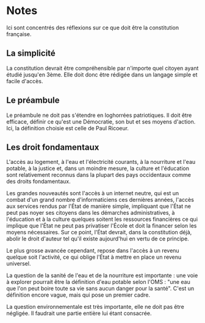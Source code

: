 # Notes

Ici sont concentrés des réflexions sur ce que doit être la constitution française.

## La simplicité

La constitution devrait être compréhensible par n'importe quel citoyen ayant étudié jusqu'en 3ème. Elle doit donc être rédigée dans un langage simple et facile d'accès.

## Le préambule

Le préambule ne doit pas s'étendre en loghorrées patriotiques. Il doit être efficace, définir ce qu'est une Démocratie, son but et ses moyens d'action.
Ici, la définition choisie est celle de Paul Ricoeur.

## Les droit fondamentaux

L'accès au logement, à l'eau et l'électricité courants, à la nourriture et l'eau potable, à la justice et, dans un moindre mesure, la culture et l'éducation sont relativement reconnus dans la plupart des pays occidentaux comme des droits fondamentaux.

Les grandes nouveautés sont l'accès à un internet neutre, qui est un combat d'un grand nombre d'informaticiens ces dernières années, l'accès aux services rendus par l'État de manière simple, impliquant que l'État ne peut pas noyer ses citoyens dans les démarches administratives, à l'éducation et à la culture quelques soitent les ressources financières ce qui implique que l'État ne peut pas privatiser l'École et doit la financer selon les moyens nécessaires. Sur ce point, l'État devrait, dans la constitution déjà, abolir le droit d'auteur tel qu'il existe aujourd'hui en vertu de ce principe.

Le plus grosse avancée cependant, repose dans l'accès à un revenu quelque soit l'activité, ce qui oblige l'État à mettre en place un revenu universel.

La question de la sanité de l'eau et de la nourriture est importante : une voie à explorer pourrait être la définition d'eau potable selon l'OMS : "une eau que l'on peut boire toute sa vie sans aucun danger pour la santé". C'est un définition encore vague, mais qui pose un premier cadre.

La question environnementale est très importante, elle ne doit pas être négligée. Il faudrait une partie entière lui étant consacrée.

